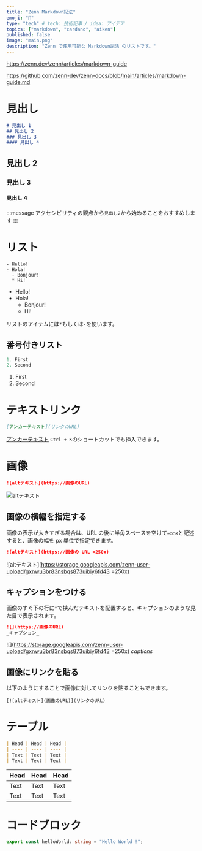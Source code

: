```yaml
---
title: "Zenn Markdown記法"
emoji: "📗"
type: "tech" # tech: 技術記事 / idea: アイデア
topics: ["markdown", "cardano", "aiken"]
published: false
image: "main.png"
description: "Zenn で使用可能な Markdown記法 のリストです。"
---
```


https://zenn.dev/zenn/articles/markdown-guide

https://github.com/zenn-dev/zenn-docs/blob/main/articles/markdown-guide.md

# 見出し

```md
# 見出し 1
## 見出し 2
### 見出し 3
#### 見出し 4
```

## 見出し 2

### 見出し 3

#### 見出し 4

:::message
アクセシビリティの観点から`見出し2`から始めることをおすすめします
:::

# リスト

```
- Hello!
- Hola!
  - Bonjour!
  * Hi!
```

- Hello!
- Hola!
  - Bonjour!
  * Hi!

リストのアイテムには`*`もしくは`-`を使います。

## 番号付きリスト

```ts
1. First
2. Second
```

1. First
2. Second

# テキストリンク

```md
[アンカーテキスト](リンクのURL)
```

[アンカーテキスト](https://zenn.dev)
`Ctrl + K`のショートカットでも挿入できます。

# 画像

```md
![altテキスト](https://画像のURL)
```

![altテキスト](https://storage.googleapis.com/zenn-user-upload/gxnwu3br83nsbqs873uibiy6fd43)

## 画像の横幅を指定する

画像の表示が大きすぎる場合は、URL の後に半角スペースを空けて`=○○x`と記述すると、画像の幅を px 単位で指定できます。

```md
![altテキスト](https://画像の URL =250x)
```

![altテキスト](https://storage.googleapis.com/zenn-user-upload/gxnwu3br83nsbqs873uibiy6fd43 =250x)

## キャプションをつける

画像のすぐ下の行に`*`で挟んだテキストを配置すると、キャプションのような見た目で表示されます。

```md
![](https://画像のURL)
_キャプション_
```

![](https://storage.googleapis.com/zenn-user-upload/gxnwu3br83nsbqs873uibiy6fd43 =250x)
_captions_

## 画像にリンクを貼る

以下のようにすることで画像に対してリンクを貼ることもできます。

```
[![altテキスト](画像のURL)](リンクのURL)
```

# テーブル

```md
| Head | Head | Head |
| ---- | ---- | ---- |
| Text | Text | Text |
| Text | Text | Text |
```

| Head | Head | Head |
| ---- | ---- | ---- |
| Text | Text | Text |
| Text | Text | Text |

# コードブロック

```ts
export const helloWorld: string = "Hello World !";
```
